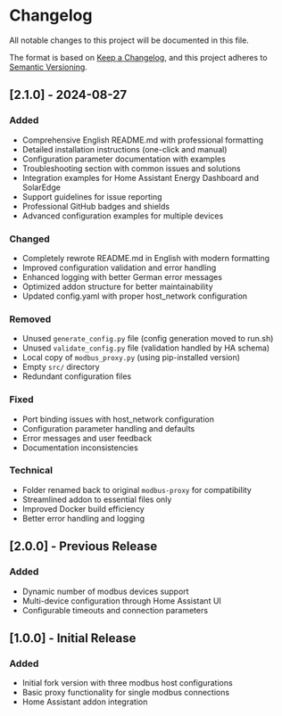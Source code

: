 # Changelog

All notable changes to this project will be documented in this file.

The format is based on [Keep a Changelog](https://keepachangelog.com/en/1.0.0/),
and this project adheres to [Semantic Versioning](https://semver.org/spec/v2.0.0.html).

## [2.1.0] - 2024-08-27

### Added
- Comprehensive English README.md with professional formatting
- Detailed installation instructions (one-click and manual)
- Configuration parameter documentation with examples
- Troubleshooting section with common issues and solutions
- Integration examples for Home Assistant Energy Dashboard and SolarEdge
- Support guidelines for issue reporting
- Professional GitHub badges and shields
- Advanced configuration examples for multiple devices

### Changed
- Completely rewrote README.md in English with modern formatting
- Improved configuration validation and error handling
- Enhanced logging with better German error messages
- Optimized addon structure for better maintainability
- Updated config.yaml with proper host_network configuration

### Removed
- Unused `generate_config.py` file (config generation moved to run.sh)
- Unused `validate_config.py` file (validation handled by HA schema)
- Local copy of `modbus_proxy.py` (using pip-installed version)
- Empty `src/` directory
- Redundant configuration files

### Fixed
- Port binding issues with host_network configuration
- Configuration parameter handling and defaults
- Error messages and user feedback
- Documentation inconsistencies

### Technical
- Folder renamed back to original `modbus-proxy` for compatibility
- Streamlined addon to essential files only
- Improved Docker build efficiency
- Better error handling and logging

## [2.0.0] - Previous Release

### Added
- Dynamic number of modbus devices support
- Multi-device configuration through Home Assistant UI
- Configurable timeouts and connection parameters

## [1.0.0] - Initial Release

### Added
- Initial fork version with three modbus host configurations
- Basic proxy functionality for single modbus connections
- Home Assistant addon integration
